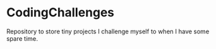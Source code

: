 # CodingChallenges
Repository to store tiny projects I challenge myself to when I have some spare time.

